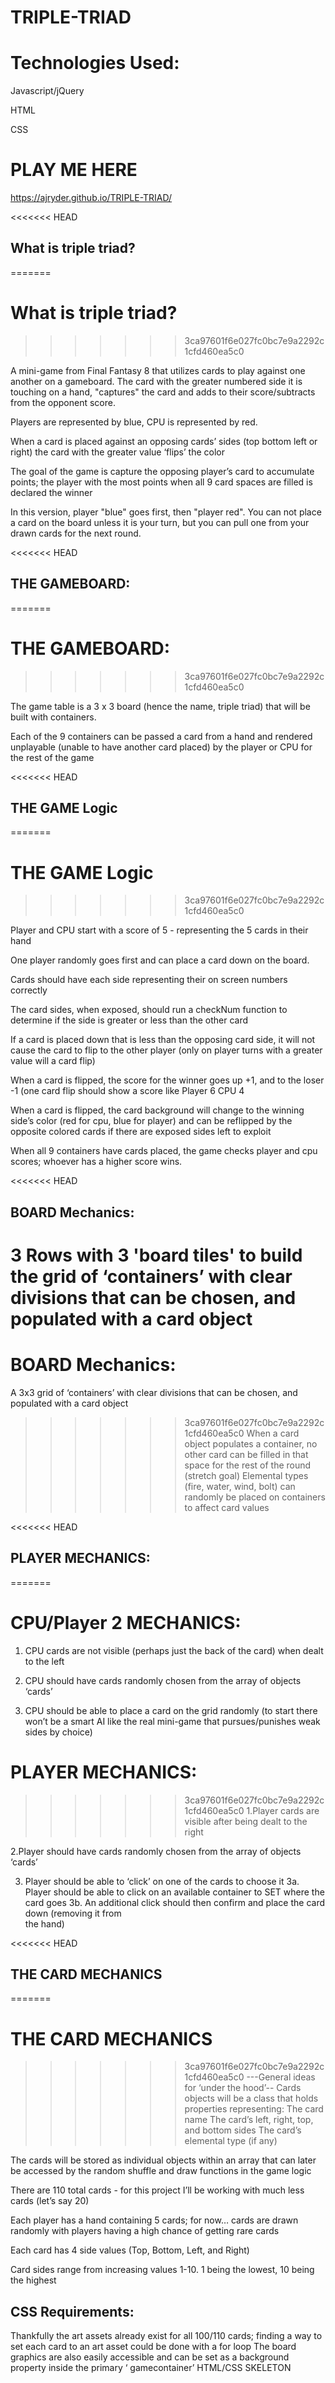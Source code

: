 # TRIPLE-TRIAD

# Technologies Used:


Javascript/jQuery 

HTML 

CSS 

# PLAY ME HERE 
https://ajryder.github.io/TRIPLE-TRIAD/

<<<<<<< HEAD
## What is triple triad? 
=======
# What is triple triad? 
>>>>>>> 3ca97601f6e027fc0bc7e9a2292c1cfd460ea5c0

A mini-game from Final Fantasy 8 that utilizes cards to play against one another on a gameboard. The card with the greater numbered side it is touching on a hand, "captures" the card and adds to their score/subtracts from the opponent score. 

Players are represented by blue, CPU is represented by red. 

When a card is placed against an opposing cards’ sides (top bottom left or right) the card with the greater value ‘flips’ the color 

The goal of the game is capture the opposing player’s card to accumulate points; the player with the most points when all 9 card spaces are filled is declared the winner

In this version, player "blue" goes first, then "player red". You can not place a card on the board unless it is your turn, but you can pull one from your drawn cards for the next round. 

<<<<<<< HEAD
## THE GAMEBOARD: 
=======
# THE GAMEBOARD: 
>>>>>>> 3ca97601f6e027fc0bc7e9a2292c1cfd460ea5c0

The game table is a 3 x 3 board (hence the name, triple triad) that will be built with containers. 

Each of the 9 containers can be passed a card from a hand and rendered unplayable (unable to have another card placed) by the player or CPU for the rest of the game


<<<<<<< HEAD
## THE GAME Logic 
=======
# THE GAME Logic 
>>>>>>> 3ca97601f6e027fc0bc7e9a2292c1cfd460ea5c0

Player and CPU start with a score of 5 - representing the 5 cards in their hand

One player randomly goes first and can place a card down on the board. 

Cards should have each side representing their on screen numbers correctly

The card sides, when exposed, should run a checkNum function to determine if the side is greater or less than the other card 

If a card is placed down that is less than the opposing card side, it will not cause the card to flip to the other player (only on player turns with a greater value will a card flip)

When a card is flipped, the score for the winner goes up +1, and to the loser -1 
(one card flip should show a score like Player 6 CPU 4 


When a card is flipped, the card background will change to the winning side’s color (red for cpu, blue for player) and can be reflipped by the opposite colored cards if there are exposed sides left to exploit 


When all 9 containers have cards placed, the game checks player and cpu scores; whoever has a higher score wins. 

<<<<<<< HEAD
## BOARD Mechanics: 
3 Rows with 3 'board tiles' to build the grid of ‘containers’ with clear divisions that can be chosen, and populated with a card object  
=======
# BOARD Mechanics: 
A 3x3 grid of ‘containers’ with clear divisions that can be chosen, and populated with a card object  
>>>>>>> 3ca97601f6e027fc0bc7e9a2292c1cfd460ea5c0
When a card object populates a container, no other card can be filled in that space for the rest of the round
(stretch goal) Elemental types (fire, water, wind, bolt) can randomly be placed on containers to affect card values 


<<<<<<< HEAD

## PLAYER MECHANICS:  
=======
# CPU/Player 2 MECHANICS: 
1. CPU cards are not visible (perhaps just the back of the card) when dealt to the left

2. CPU should have cards randomly chosen from the array of objects ‘cards’ 

3. CPU should be able to place a card on the grid randomly (to start there won’t be a smart AI like the real mini-game that pursues/punishes weak sides by choice)


# PLAYER MECHANICS:  
>>>>>>> 3ca97601f6e027fc0bc7e9a2292c1cfd460ea5c0
1.Player cards are visible after being dealt to the right

2.Player should have cards randomly chosen from the array of objects ‘cards’ 

3. Player should be able to ‘click’ on one of the cards to choose it 
	3a. Player should be able to click on an available container to SET where the card goes
	3b. An additional click should then confirm and place the card down (removing it from    
	the hand) 



<<<<<<< HEAD
## THE CARD MECHANICS
=======
# THE CARD MECHANICS
>>>>>>> 3ca97601f6e027fc0bc7e9a2292c1cfd460ea5c0
---General ideas for ‘under the hood’--
Cards objects will be a class that holds properties representing: 
The card name 
The card’s left, right, top, and bottom sides 
The card’s elemental type (if any)  

The cards will be stored as individual objects within an array that can later be accessed by the random shuffle and draw functions in the game logic 

There are 110 total cards - for this project I’ll be working with much less cards (let’s say 20)
 
Each player has a hand containing 5 cards; for now… cards are drawn randomly with players having a high chance of getting rare cards

Each card has 4 side values (Top, Bottom, Left, and Right) 

Card sides range from increasing values 1-10. 1 being the lowest, 10 being the highest


## CSS Requirements: 
Thankfully the art assets already exist for all 100/110 cards; finding a way to set each card to an art asset could be done with a for loop
The board graphics are also easily accessible and can be set as a background property inside the primary ‘ gamecontainer’
HTML/CSS SKELETON 







	
	







